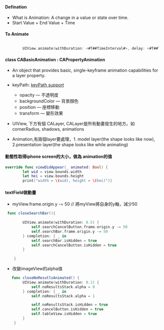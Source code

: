 #### Defination
- What is Animation: A change in a value or state over time.
- Start Value + End Value + Time

#### To Animate

```Swift

        UIView.animate(withDuration: <#T##TimeInterval#>, delay: <#T##TimeInterval#>, options: <#T##UIView.AnimationOptions#>, animations: <#T##() -> Void#>, completion: <#T##((Bool) -> Void)?##((Bool) -> Void)?##(Bool) -> Void#>)
```


#### class CABasicAnimation : CAPropertyAnimation
- An object that provides basic, single-keyframe animation capabilities for a layer property.
- keyPath:  [keyPath support](https://developer.apple.com/library/archive/documentation/Cocoa/Conceptual/CoreAnimation_guide/Key-ValueCodingExtensions/Key-ValueCodingExtensions.html) 
  - opacity — 不透明度
  - backgroundColor — 背景顏色
  - position — 座標移動
  - transform — 變形效果


- UIView, 下方有個 CALayer, CALayer是所有動畫發生的地方。如 cornerRadius, shadows, animations
- Animation,有兩個layer要處理，1. model layer(the shape looks like now), 2.presentation layer(the shape looks like while animating)

#### 動態性取得iphone screen的大小，做為 animation的值
```Swift
override func viewDidAppear(_ animated: Bool) {
        let wid = view.bounds.width
        let hei = view.bounds.height
        print("width = \(wid), height = \(hei)")}

```

#### textField做動畫
- myView.frame.origin.y -= 50 // 將myView將自身的y軸，減少50

```Swift
 func closeSearchBar(){
        
        UIView.animate(withDuration: 0.5) {
            self.searchCancelButton.frame.origin.y -= 50
            self.searchBar.frame.origin.y -= 50
        } completion: { _ in
            self.searchBar.isHidden = true
            self.searchCancelButton.isHidden = true
        }
        
    }
```

- 改變imageView的alpha值

```Swift
   func closeNoResutlsAnimated() {
        UIView.animate(withDuration: 0.1) {
            self.noResultsStack.alpha = 0
        } completion: { _ in
            self.noResultsStack.alpha = 1

            self.noResultsStack.isHidden = true
            self.cancelButton.isHidden = true
            self.tableView.isHidden = true
        }
    }
```

